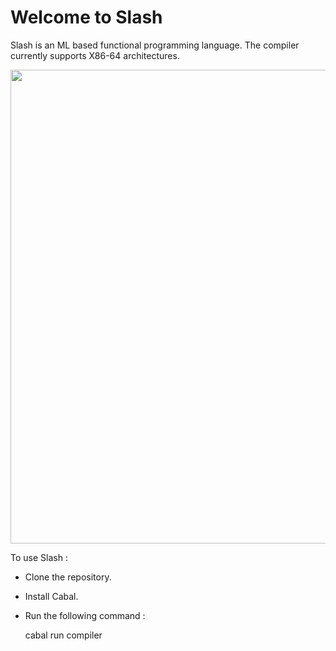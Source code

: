 # Welcome to Slash

Slash is an ML based functional programming language. The compiler currently supports X86-64 architectures.

<img align="center" width="776" height="758" src="demo/slash-demo.gif">


To use Slash :

- Clone the repository. 

- Install Cabal.

- Run the following command :

    cabal run compiler <srcfile>
